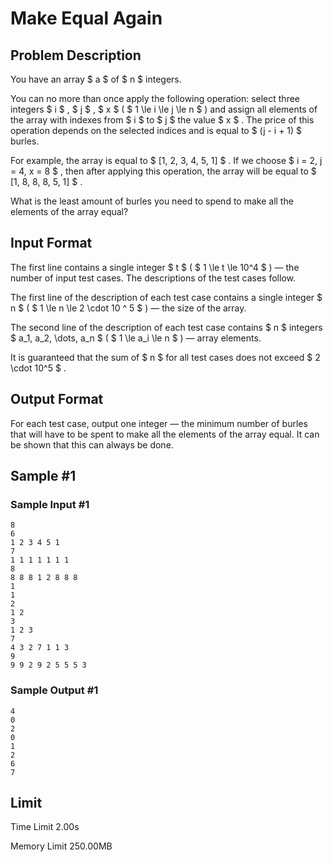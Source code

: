 # Make Equal Again

## Problem Description

You have an array $ a $ of $ n $ integers.

You can no more than once apply the following operation: select three integers $ i $ , $ j $ , $ x $ ( $ 1 \le i \le j \le n $ ) and assign all elements of the array with indexes from $ i $ to $ j $ the value $ x $ . The price of this operation depends on the selected indices and is equal to $ (j - i + 1) $ burles.

For example, the array is equal to $ [1, 2, 3, 4, 5, 1] $ . If we choose $ i = 2, j = 4, x = 8 $ , then after applying this operation, the array will be equal to $ [1, 8, 8, 8, 5, 1] $ .

What is the least amount of burles you need to spend to make all the elements of the array equal?

## Input Format

The first line contains a single integer $ t $ ( $ 1 \le t \le 10^4 $ ) — the number of input test cases. The descriptions of the test cases follow.

The first line of the description of each test case contains a single integer $ n $ ( $ 1 \le n \le 2 \cdot 10 ^ 5 $ ) — the size of the array.

The second line of the description of each test case contains $ n $ integers $ a_1, a_2, \dots, a_n $ ( $ 1 \le a_i \le n $ ) — array elements.

It is guaranteed that the sum of $ n $ for all test cases does not exceed $ 2 \cdot 10^5 $ .

## Output Format

For each test case, output one integer — the minimum number of burles that will have to be spent to make all the elements of the array equal. It can be shown that this can always be done.

## Sample #1

### Sample Input #1

```
8
6
1 2 3 4 5 1
7
1 1 1 1 1 1 1
8
8 8 8 1 2 8 8 8
1
1
2
1 2
3
1 2 3
7
4 3 2 7 1 1 3
9
9 9 2 9 2 5 5 5 3
```

### Sample Output #1

```
4
0
2
0
1
2
6
7
```

## Limit



Time Limit
2.00s

Memory Limit
250.00MB
